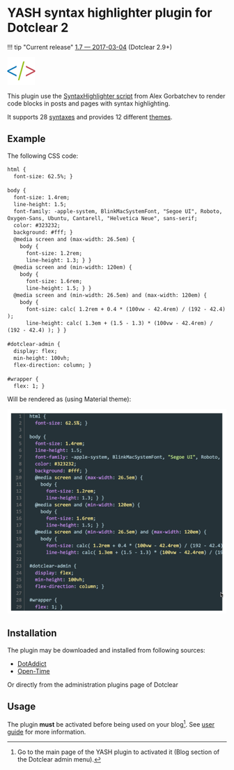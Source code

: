 # YASH syntax highlighter plugin for Dotclear 2

!!! tip "Current release"
    [1.7 — 2017-03-04](https://open-time.net/post/2017/03/04/Plugin-Yash-17-pour-Dotclear) (Dotclear 2.9+)

![](img/icon-big.png)

This plugin use the [SyntaxHighlighter script](http://alexgorbatchev.com/SyntaxHighlighter) from Alex Gorbatchev to render code blocks in posts and pages with syntax highlighting.

It supports 28 [syntaxes](/user-guide/usage#available-syntaxes) and provides 12 different [themes](/user-guide/settings#presentation).

## Example

The following CSS code:

```
html {
  font-size: 62.5%; }

body {
  font-size: 1.4rem;
  line-height: 1.5;
  font-family: -apple-system, BlinkMacSystemFont, "Segoe UI", Roboto, Oxygen-Sans, Ubuntu, Cantarell, "Helvetica Neue", sans-serif;
  color: #323232;
  background: #fff; }
  @media screen and (max-width: 26.5em) {
    body {
      font-size: 1.2rem;
      line-height: 1.3; } }
  @media screen and (min-width: 120em) {
    body {
      font-size: 1.6rem;
      line-height: 1.5; } }
  @media screen and (min-width: 26.5em) and (max-width: 120em) {
    body {
      font-size: calc( 1.2rem + 0.4 * (100vw - 42.4rem) / (192 - 42.4) );
      line-height: calc( 1.3em + (1.5 - 1.3) * (100vw - 42.4rem) / (192 - 42.4) ); } }

#dotclear-admin {
  display: flex;
  min-height: 100vh;
  flex-direction: column; }

#wrapper {
  flex: 1; }
```

Will be rendered as (using Material theme):

![YASH sample](img/yash-sample.jpg)

## Installation

The plugin may be downloaded and installed from following sources:

 * [DotAddict](http://plugins.dotaddict.org/dc2/details/yash)
 * [Open-Time](https://open-time.net/post/2017/03/04/Plugin-Yash-17-pour-Dotclear)

Or directly from the administration plugins page of Dotclear

## Usage

The plugin **must** be activated before being used on your blog[^1]. See [user guide](user-guide/usage) for more information.

[^1]: Go to the main page of the YASH plugin to activated it (Blog section of the Dotclear admin menu).

